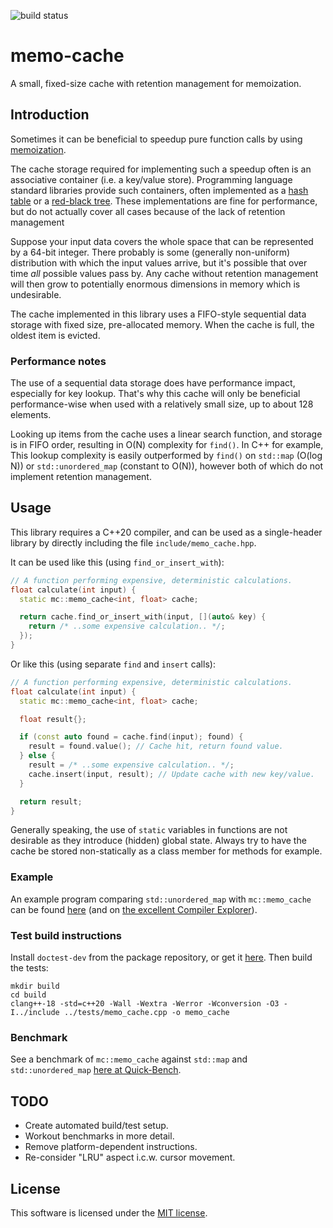 ![build status](https://github.com/krisvanrens/memo-cache/actions/workflows/build-and-test.yml/badge.svg)

# memo-cache

A small, fixed-size cache with retention management for memoization.

## Introduction

Sometimes it can be beneficial to speedup pure function calls by using [memoization](https://en.wikipedia.org/wiki/Memoization).

The cache storage required for implementing such a speedup often is an associative container (i.e. a key/value store).
Programming language standard libraries provide such containers, often implemented as a [hash table](https://en.wikipedia.org/wiki/Hash_table) or a [red-black tree](https://en.wikipedia.org/wiki/Red%E2%80%93black_tree).
These implementations are fine for performance, but do not actually cover all cases because of the lack of retention management

Suppose your input data covers the whole space that can be represented by a 64-bit integer.
There probably is some (generally non-uniform) distribution with which the input values arrive, but it's possible that over time *all* possible values pass by.
Any cache without retention management will then grow to potentially enormous dimensions in memory which is undesirable.

The cache implemented in this library uses a FIFO-style sequential data storage with fixed size, pre-allocated memory.
When the cache is full, the oldest item is evicted.

### Performance notes

The use of a sequential data storage does have performance impact, especially for key lookup.
That's why this cache will only be beneficial performance-wise when used with a relatively small size, up to about 128 elements.

Looking up items from the cache uses a linear search function, and storage is in FIFO order, resulting in O(N) complexity for `find()`.
In C++ for example, This lookup complexity is easily outperformed by `find()` on `std::map` (O(log N)) or `std::unordered_map` (constant to O(N)), however both of which do not implement retention management.

## Usage

This library requires a C++20 compiler, and can be used as a single-header library by directly including the file `include/memo_cache.hpp`.

It can be used like this (using `find_or_insert_with`):

```c++
// A function performing expensive, deterministic calculations.
float calculate(int input) {
  static mc::memo_cache<int, float> cache;

  return cache.find_or_insert_with(input, [](auto& key) {
    return /* ..some expensive calculation.. */;
  });
}
```

Or like this (using separate `find` and `insert` calls):

```c++
// A function performing expensive, deterministic calculations.
float calculate(int input) {
  static mc::memo_cache<int, float> cache;

  float result{};

  if (const auto found = cache.find(input); found) {
    result = found.value(); // Cache hit, return found value.
  } else {
    result = /* ..some expensive calculation.. */;
    cache.insert(input, result); // Update cache with new key/value.
  }

  return result;
}
```

Generally speaking, the use of `static` variables in functions are not desirable as they introduce (hidden) global state.
Always try to have the cache be stored non-statically as a class member for methods for example.

### Example

An example program comparing `std::unordered_map` with `mc::memo_cache` can be found [here](example/example.cpp) (and on [the excellent Compiler Explorer](https://www.godbolt.org/z/qaezrq78P)).

### Test build instructions

Install `doctest-dev` from the package repository, or get it [here](https://github.com/doctest/doctest).
Then build the tests:

```
mkdir build
cd build
clang++-18 -std=c++20 -Wall -Wextra -Werror -Wconversion -O3 -I../include ../tests/memo_cache.cpp -o memo_cache
```

### Benchmark

See a benchmark of `mc::memo_cache` against `std::map` and `std::unordered_map` [here at Quick-Bench](https://quick-bench.com/q/5Ga72_Fxi8V8eq7kXwk2WZAaFps).

## TODO

- Create automated build/test setup.
- Workout benchmarks in more detail.
- Remove platform-dependent instructions.
- Re-consider "LRU" aspect i.c.w. cursor movement.

## License

This software is licensed under the [MIT license](LICENSE).
